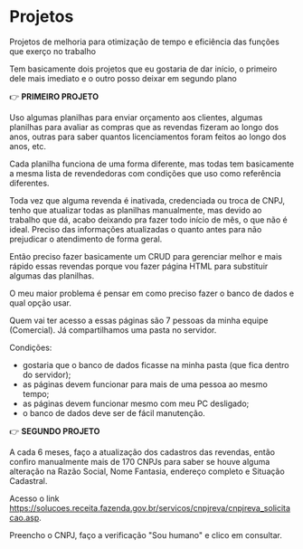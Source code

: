 # Projetos
Projetos de melhoria para otimização de tempo e eficiência das funções que exerço no trabalho


Tem basicamente dois projetos que eu gostaria de dar início, o primeiro dele mais imediato e o outro posso deixar em segundo plano

:point_right:	**PRIMEIRO PROJETO**

Uso algumas planilhas para enviar orçamento aos clientes, algumas planilhas para avaliar as compras que as revendas fizeram ao longo dos anos, outras para saber quantos licenciamentos foram feitos ao longo dos anos, etc.

Cada planilha funciona de uma forma diferente, mas todas tem basicamente a mesma lista de revendedoras com condições que uso como referência diferentes.

Toda vez que alguma revenda é inativada, credenciada ou troca de CNPJ, tenho que atualizar todas as planilhas manualmente, mas devido ao trabalho que dá, acabo deixando pra fazer todo início de mês, o que não é ideal. Preciso das informações atualizadas o quanto antes para não prejudicar o atendimento de forma geral.

Então preciso fazer basicamente um CRUD para gerenciar melhor e mais rápido essas revendas porque vou fazer página HTML para substituir algumas das planilhas.

O meu maior problema é pensar em como preciso fazer o banco de dados e qual opção usar.

Quem vai ter acesso a essas páginas são 7 pessoas da minha equipe (Comercial). Já compartilhamos uma pasta no servidor.

Condições:

- gostaria que o banco de dados ficasse na minha pasta (que fica dentro do servidor);
- as páginas devem funcionar para mais de uma pessoa ao mesmo tempo;
- as páginas devem funcionar mesmo com meu PC desligado;
- o banco de dados deve ser de fácil manutenção.

:point_right:	**SEGUNDO PROJETO**

A cada 6 meses, faço a atualização dos cadastros das revendas, então confiro manualmente mais de 170 CNPJs para saber se houve alguma alteração na Razão Social, Nome Fantasia, endereço completo e Situação Cadastral.

Acesso o link https://solucoes.receita.fazenda.gov.br/servicos/cnpjreva/cnpjreva_solicitacao.asp.

Preencho o CNPJ, faço a verificação "Sou humano" e clico em consultar.







